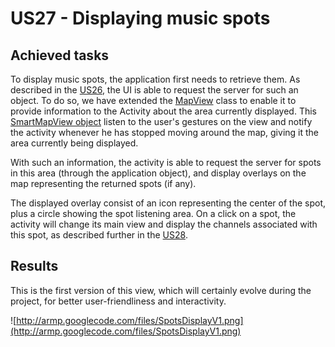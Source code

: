 # US27 - Displaying music spots #

## Achieved tasks ##

To display music spots, the application first needs to retrieve them. As described in the [US26](US25_US26_HowToDemo.md), the UI is able to request the server for such an object. To do so, we have extended the [MapView](http://code.google.com/android/add-ons/google-apis/reference/com/google/android/maps/MapView.html) class to enable it to provide information to the Activity about the area currently displayed. This [SmartMapView object](http://code.google.com/p/armp/source/browse/trunk/src/com/android/armp/localized/SmartMapView.java) listen to the user's gestures on the view and notify the activity whenever he has stopped moving around the map, giving it the area currently being displayed.

With such an information, the activity is able to request the server for spots in this area (through the application object), and display overlays on the map representing the returned spots (if any).

The displayed overlay consist of an icon representing the center of the spot, plus a circle showing the spot listening area. On a click on a spot, the activity will change its main view and display the channels associated with this spot, as described further in the [US28](US28_HowToDemo.md).

## Results ##

This is the first version of this view, which will certainly evolve during the project, for better user-friendliness and interactivity.

![http://armp.googlecode.com/files/SpotsDisplayV1.png](http://armp.googlecode.com/files/SpotsDisplayV1.png)